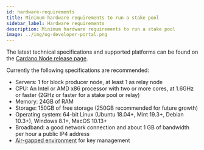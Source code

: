 ```yaml
---
id: hardware-requirements
title: Minimum hardware requirements to run a stake pool
sidebar_label: Hardware requirements
description: Minimum hardware requirements to run a stake pool
image: ../img/og-developer-portal.png
---
```

The latest technical specifications and supported platforms can be found on the [Cardano Node release page](https://github.com/input-output-hk/cardano-node/releases).

Currently the following specifications are recommended:

- Servers: 1 for block producer node, at least 1 as relay node
- CPU: An Intel or AMD x86 processor with two or more cores, at 1.6GHz or faster (2GHz or faster for a stake pool or relay)
- Memory: 24GB of RAM
- Storage: 150GB of free storage (250GB recommended for future growth)
- Operating system: 64-bit Linux (Ubuntu 18.04+, Mint 19.3+, Debian 10.3+), Windows 8.1+, MacOS 10.13+
- Broadband: a good network connection and about 1 GB of bandwidth per hour a public IP4 address
- [Air-gapped environment](/docs/get-started/air-gap.md) for key management

